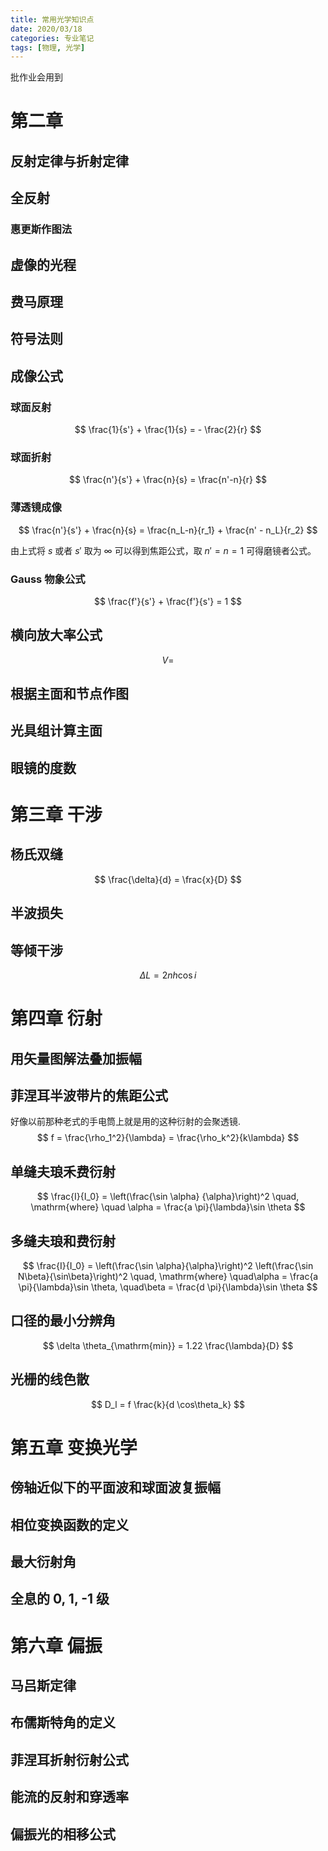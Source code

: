 ```yaml
---
title: 常用光学知识点
date: 2020/03/18
categories: 专业笔记
tags: [物理, 光学]
---
```


<!-- toc -->

<!-- more -->
批作业会用到
# 第二章

## 反射定律与折射定律

## 全反射

### 惠更斯作图法

## 虚像的光程

## 费马原理

## 符号法则

## 成像公式

### 球面反射

$$
\frac{1}{s'} + \frac{1}{s} = - \frac{2}{r}
$$

### 球面折射

$$
\frac{n'}{s'} + \frac{n}{s} = \frac{n'-n}{r}
$$

### 薄透镜成像

$$
\frac{n'}{s'} + \frac{n}{s} = \frac{n_L-n}{r_1} + \frac{n' - n_L}{r_2}
$$

由上式将 $s$ 或者 $s'$ 取为 $\infty$ 可以得到焦距公式，取 $n'=n=1$ 可得磨镜者公式。

### Gauss 物象公式

$$
\frac{f'}{s'} + \frac{f'}{s'} = 1
$$

## 横向放大率公式

$$
V = 
$$

## 根据主面和节点作图

## 光具组计算主面



## 眼镜的度数

# 第三章 干涉

## 杨氏双缝

$$
\frac{\delta}{d} = \frac{x}{D}
$$

## 半波损失

## 等倾干涉

$$
\Delta L = 2 n h \cos i
$$

# 第四章 衍射

## 用矢量图解法叠加振幅

## 菲涅耳半波带片的焦距公式

好像以前那种老式的手电筒上就是用的这种衍射的会聚透镜.
$$
f = \frac{\rho_1^2}{\lambda} = \frac{\rho_k^2}{k\lambda}
$$

## 单缝夫琅禾费衍射

$$
\frac{I}{I_0} = \left(\frac{\sin \alpha}
{\alpha}\right)^2 \quad, \mathrm{where} \quad
\alpha = \frac{a \pi}{\lambda}\sin \theta
$$

## 多缝夫琅和费衍射


$$
\frac{I}{I_0} = \left(\frac{\sin \alpha}{\alpha}\right)^2 
\left(\frac{\sin N\beta}{\sin\beta}\right)^2
\quad, \mathrm{where} 
\quad\alpha = \frac{a \pi}{\lambda}\sin \theta,
\quad\beta = \frac{d \pi}{\lambda}\sin \theta
$$

## 口径的最小分辨角

$$
\delta \theta_{\mathrm{min}} = 1.22 \frac{\lambda}{D}
$$

## 光栅的线色散

$$
D_l = f \frac{k}{d \cos\theta_k}
$$

# 第五章 变换光学

## 傍轴近似下的平面波和球面波复振幅

## 相位变换函数的定义

## 最大衍射角

## 全息的 0, 1, -1 级



# 第六章 偏振

## 马吕斯定律

## 布儒斯特角的定义

## 菲涅耳折射衍射公式

## 能流的反射和穿透率

## 偏振光的相移公式

